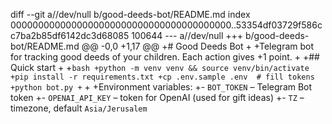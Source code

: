 diff --git a//dev/null b/good-deeds-bot/README.md
index 0000000000000000000000000000000000000000..53354df03729f586cc7ba2b85df6142dc3d68085 100644
--- a//dev/null
+++ b/good-deeds-bot/README.md
@@ -0,0 +1,17 @@
+# Good Deeds Bot
+
+Telegram bot for tracking good deeds of your children. Each action gives +1 point.
+
+## Quick start
+
+```bash
+python -m venv venv && source venv/bin/activate
+pip install -r requirements.txt
+cp .env.sample .env  # fill tokens
+python bot.py
+```
+
+Environment variables:
+- `BOT_TOKEN` – Telegram Bot token
+- `OPENAI_API_KEY` – token for OpenAI (used for gift ideas)
+- `TZ` – timezone, default `Asia/Jerusalem`
